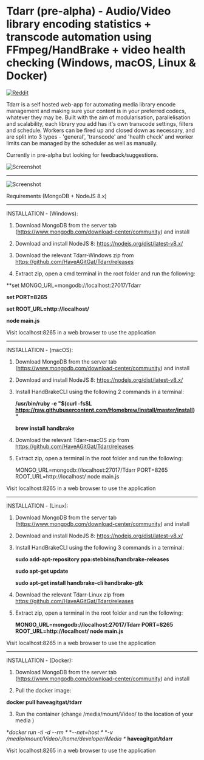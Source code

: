 # Tdarr (pre-alpha) - Audio/Video library encoding statistics + transcode automation using FFmpeg/HandBrake + video health checking (Windows, macOS, Linux & Docker)

[![Reddit](https://img.shields.io/badge/Reddit-HBBatchBeast-FF5700.svg?style=flat-square)](https://www.reddit.com/r/Tdarr/) 

Tdarr is a self hosted web-app for automating media library encode management and making sure your content is in your preferred codecs, whatever they may be. Built with the aim of modularisation, parallelisation and scalability, each library you add has it's own transcode settings, filters and schedule. Workers can be fired up and closed down as necessary, and are split into 3 types - 'general', 'transcode' and 'health check' and worker limits can be managed by the scheduler as well as manually. 

Currently in pre-alpha but looking for feedback/suggestions. 

![Screenshot](https://i.imgur.com/fabZThG.png)

---------------------------------------------------------------------------------------

![Screenshot](https://i.imgur.com/wfhrjhy.png)


Requirements (MongoDB + NodeJS 8.x)

---------------------------------------------------------------------------------------

INSTALLATION - (Windows):

1. Download MongoDB from the server tab (https://www.mongodb.com/download-center/community) and install

2. Download and install NodeJS 8: https://nodejs.org/dist/latest-v8.x/

3. Download the relevant Tdarr-Windows zip from https://github.com/HaveAGitGat/Tdarr/releases

4. Extract zip, open a cmd terminal in the root folder and run the following:

  **set MONGO_URL=mongodb://localhost:27017/Tdarr
  
  **set PORT=8265**
  
  **set ROOT_URL=http://localhost/**
  
  **node main.js**
  
Visit localhost:8265 in a web browser to use the application
  
  ---------------------------------------------------------------------------------------

INSTALLATION - (macOS):

1. Download MongoDB from the server tab (https://www.mongodb.com/download-center/community) and install

2. Download and install NodeJS 8: https://nodejs.org/dist/latest-v8.x/

3. Install HandBrakeCLI using the following 2 commands in a terminal:

    **/usr/bin/ruby -e "$(curl -fsSL https://raw.githubusercontent.com/Homebrew/install/master/install)"**
    
    **brew install handbrake**

4. Download the relevant Tdarr-macOS zip from https://github.com/HaveAGitGat/Tdarr/releases

5. Extract zip, open a terminal in the root folder and run the following:

    MONGO_URL=mongodb://localhost:27017/Tdarr PORT=8265 ROOT_URL=http://localhost/ node main.js
  
Visit localhost:8265 in a web browser to use the application

---------------------------------------------------------------------------------------

INSTALLATION - (Linux):

1. Download MongoDB from the server tab (https://www.mongodb.com/download-center/community) and install

2. Download and install NodeJS 8: https://nodejs.org/dist/latest-v8.x/

3. Install HandBrakeCLI using the following 3 commands in a terminal:

    **sudo add-apt-repository ppa:stebbins/handbrake-releases**
    
    **sudo apt-get update**
    
    **sudo apt-get install handbrake-cli handbrake-gtk**

4. Download the relevant Tdarr-Linux zip from https://github.com/HaveAGitGat/Tdarr/releases

5. Extract zip, open a terminal in the root folder and run the following:

    **MONGO_URL=mongodb://localhost:27017/Tdarr PORT=8265 ROOT_URL=http://localhost/ node main.js**

Visit localhost:8265 in a web browser to use the application

---------------------------------------------------------------------------------------

INSTALLATION - (Docker):

1. Download MongoDB from the server tab (https://www.mongodb.com/download-center/community) and install

2. Pull the docker image:

  **docker pull haveagitgat/tdarr**

3. Run the container (change /media/mount/Video/ to the location of your media )

**docker run -ti -d --rm \**
        **--net=host \**
        **-v /media/mount/Video/:/home/developer/Media \**
        **haveagitgat/tdarr**
        
        
Visit localhost:8265 in a web browser to use the application



        






